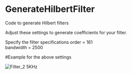 # GenerateHilbertFilter
Code to generate Hilbert filters

Adjust these settings to generate coefficients for your filter.

Specify the filter specifications
order = 161                     
bandwidth = 2500                

#Example for the above settings

![Filter_2 5KHz](https://github.com/Radio-Builder/GenerateHilbertFilter/assets/132345889/5c87a9cd-f537-4416-b176-c9af5cdb17c8)
